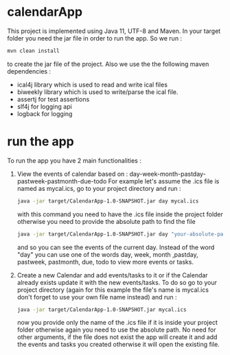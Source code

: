 # calendarApp

This project is implemented using Java 11, UTF-8 and Maven. In your target folder you need the jar file in order to 
run the app. So we run : 
```bash 
mvn clean install
``` 
to create the jar file of the project. Also we use the
the following maven dependencies : 
- ical4j library which is used to read and write ical files
- biweekly library which is used to write/parse the ical file.
- assertj for test assertions
- slf4j for logging api
- logback for logging

# run the app

To run the app you have 2 main functionalities : 

1) View the events of calendar based on : day-week-month-pastday-pastweek-pastmonth-due-todo
   For example let's assume the .ics file is named as mycal.ics, go to your project directory and run :
   ```bash
   java -jar target/CalendarApp-1.0-SNAPSHOT.jar day mycal.ics
   ```
   with this command you need to have the .ics file
   inside the project folder otherwise you need to provide the absolute path to find the file
   ```bash
   java -jar target/CalendarApp-1.0-SNAPSHOT.jar day "your-absolute-path-to-the-.ics"
   ```
   and so you can see the events of the current day. Instead of the word "day" you can use one of the words day, week, month
   ,pastday, pastweek, pastmonth, due, todo to view more events or tasks.

2) Create a new Calendar and add events/tasks to it or if the Calendar already exists update it with the new events/tasks. 
   To do so go to your project directory (again for this example the file's name is mycal.ics don't forget to use your 
   own file name instead) and run :
   ```bash
   java -jar target/CalendarApp-1.0-SNAPSHOT.jar mycal.ics
   ```
   now you provide only the name of the .ics file if it is inside your project folder otherwise again you need to use the
   absolute path. No need for other arguments, if the file does not exist the app will create it and add the events and tasks 
   you created otherwise it will open the existing file.
   
   
